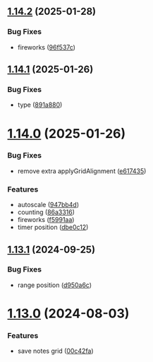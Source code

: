 ## [1.14.2](https://github.com/petermihailov/metronome/compare/v1.14.1...v1.14.2) (2025-01-28)


### Bug Fixes

* fireworks ([96f537c](https://github.com/petermihailov/metronome/commit/96f537c12739566cc1f0be271480e0a5f4272789))



## [1.14.1](https://github.com/petermihailov/metronome/compare/v1.14.0...v1.14.1) (2025-01-26)


### Bug Fixes

* type ([891a880](https://github.com/petermihailov/metronome/commit/891a880af11bb734f07436dc110537cbad8ca134))



# [1.14.0](https://github.com/petermihailov/metronome/compare/v1.13.1...v1.14.0) (2025-01-26)


### Bug Fixes

* remove extra applyGridAlignment ([e617435](https://github.com/petermihailov/metronome/commit/e617435f5a13e753a2bd9968aab69e2b43b1f13f))


### Features

* autoscale ([947bb4d](https://github.com/petermihailov/metronome/commit/947bb4d5d41d9432a8b435e85b026c22ac026372))
* counting ([86a3316](https://github.com/petermihailov/metronome/commit/86a33161642ad9d937504debd288bc0503a18a16))
* fireworks ([f5991aa](https://github.com/petermihailov/metronome/commit/f5991aa5c270897999b3d414a13d620b97ddefca))
* timer position ([dbe0c12](https://github.com/petermihailov/metronome/commit/dbe0c1279f924c748351c87a3ad98c3b5bdaa114))



## [1.13.1](https://github.com/petermihailov/metronome/compare/v1.13.0...v1.13.1) (2024-09-25)


### Bug Fixes

* range position ([d950a6c](https://github.com/petermihailov/metronome/commit/d950a6c7c97426adf60549e152c7a673959fd9c3))



# [1.13.0](https://github.com/petermihailov/metronome/compare/v1.12.1...v1.13.0) (2024-08-03)


### Features

* save notes grid ([00c42fa](https://github.com/petermihailov/metronome/commit/00c42fa9a839e298ef06e2205a46cef868c63197))



